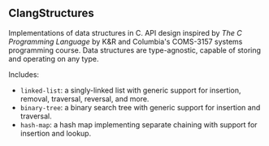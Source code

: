 ## ClangStructures

Implementations of data structures in C. API design inspired by _The C Programming Language_ by K&R and Columbia's COMS-3157 systems programming course. Data structures are type-agnostic, capable of storing and operating on any type.

Includes:
- `linked-list`: a singly-linked list with generic support for insertion, removal, traversal, reversal, and more.
- `binary-tree`: a binary search tree with generic support for insertion and traversal.
- `hash-map`: a hash map implementing separate chaining with support for insertion and lookup.
